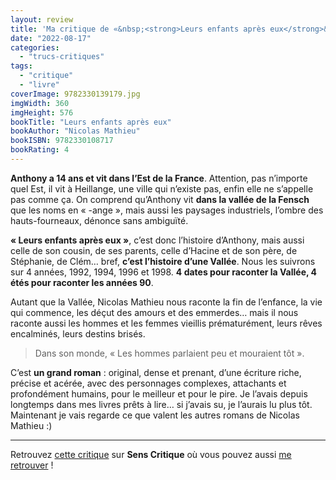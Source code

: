 ```yaml
---
layout: review
title: 'Ma critique de «&nbsp;<strong>Leurs enfants après eux</strong>&nbsp;» de <em>Nicolas Mathieu</em>'
date: "2022-08-17"
categories: 
  - "trucs-critiques"
tags: 
  - "critique"
  - "livre"
coverImage: 9782330139179.jpg
imgWidth: 360
imgHeight: 576
bookTitle: "Leurs enfants après eux"
bookAuthor: "Nicolas Mathieu"
bookISBN: 9782330108717   
bookRating: 4
---
```


<strong>Anthony a 14&nbsp;ans et vit dans l’Est de la France</strong>. Attention, pas n’importe quel Est, il vit à Heillange, une ville qui n’existe pas, enfin elle ne s’appelle pas comme ça. On comprend qu’Anthony vit <strong>dans la vallée de la Fensch</strong> que les noms en «&nbsp;-ange&nbsp;», mais aussi les paysages industriels, l’ombre des hauts-fourneaux, dénonce sans ambiguïté.

<strong>«&nbsp;Leurs enfants après eux&nbsp;»</strong>, c’est donc l’histoire d’Anthony, mais aussi celle de son cousin, de ses parents, celle d’Hacine et de son père, de Stéphanie, de Clém… bref, <strong>c’est l’histoire d’une Vallée</strong>. Nous les suivrons sur 4 années, 1992, 1994, 1996 et 1998. <strong>4 dates pour raconter la Vallée, 4 étés pour raconter les années 90</strong>.

Autant que la Vallée, Nicolas Mathieu nous raconte la fin de l’enfance, la vie qui commence, les déçut des amours et des emmerdes… mais il nous raconte aussi les hommes et les femmes vieillis prématurément, leurs rêves encalminés, leurs destins brisés.

<blockquote>
	<p>Dans son monde, «&nbsp;Les hommes parlaient peu et mouraient tôt&nbsp;».</p>
</blockquote>

C’est <strong>un grand roman</strong>&nbsp;: original, dense et prenant, d’une écriture riche, précise et acérée, avec des personnages complexes, attachants et profondément humains, pour le meilleur et pour le pire. Je l’avais depuis longtemps dans mes livres prêts à lire… si j’avais su, je l’aurais lu plus tôt. Maintenant je vais regarde ce que valent les autres romans de Nicolas Mathieu :)

* * *

Retrouvez [cette critique](https://www.senscritique.com/livre/leurs_enfants_apres_eux/critique/275357108) sur **Sens Critique** où vous pouvez aussi [me retrouver](http://www.senscritique.com/Arnaud_Malon) !
